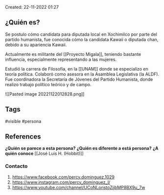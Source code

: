 Created: 22-11-2022 01:27

## <span class="pink"> **¿Quién es?** </span>
Se postulo cómo candidata para diputada local en Xochimilco por parte del partido humanista, fue conocida cómo la candidata Kawaii o diputada chan, debido a su apariencia Kawaii.

Actualmente es militante del [[Proyecto Migala]], teniendo bastante influencia, especialmente representando a las mujeres.

Estudió la carrera de Filosofía, en la [[UNAM]] donde se especializo en teoría política. Colaboró como asesora en la Asamblea Legislativa (la ALDF). Fue coordinadora la Secretaría de Jóvenes del Partido Humanista, donde realizo trabajo político teórico y de campo.

![[Pasted image 20221122012828.png]]
## <span class="orange"> **Tags**</span>
<span class="tag"> #visible</span>  <span class="tag"> #persona</span>

## <span class="green"> **References**</span>
<span class="blue"> **¿Quién se parece a esta persona?** </span>
<span class="blue"> **¿Quién es diferente a está persona?** </span>
<span class="blue"> **¿A quién conoce** </span>
[[José Luis H. (Hobbit)]]

### <span class="purple"> **Contacto**</span>
1. https://www.facebook.com/percy.dominguez.1029
2. https://www.instagram.com/percy_dominguez_l/
3. https://www.youtube.com/channel/UCoNLonstoZjjbMP8BX9u_7w